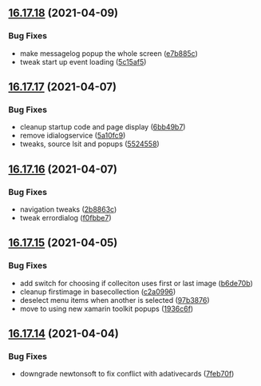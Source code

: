 ## [16.17.18](https://github.com/phandcock/GrampsView/compare/v16.17.17...v16.17.18) (2021-04-09)


### Bug Fixes

* make messagelog popup the whole screen ([e7b885c](https://github.com/phandcock/GrampsView/commit/e7b885c9cff68ed4e8e734f7793e8a42ca01cc71))
* tweak start up event loading ([5c15af5](https://github.com/phandcock/GrampsView/commit/5c15af5eb936be462e4e1d9139a9c7c0c67ba11c))



## [16.17.17](https://github.com/phandcock/GrampsView/compare/v16.17.16...v16.17.17) (2021-04-07)


### Bug Fixes

* cleanup startup code and page display ([6bb49b7](https://github.com/phandcock/GrampsView/commit/6bb49b7c569f1baa048ad4730a870b7752e32ca7))
* remove idialogservice ([5a10fc9](https://github.com/phandcock/GrampsView/commit/5a10fc9c4d3f62be37aedd6ae5541bf6ddecb5c8))
* tweaks, source lsit and popups ([5524558](https://github.com/phandcock/GrampsView/commit/552455884cb449a7b6e7e01e7846b62d41c44b3f))



## [16.17.16](https://github.com/phandcock/GrampsView/compare/v16.17.15...v16.17.16) (2021-04-07)


### Bug Fixes

* navigation tweaks ([2b8863c](https://github.com/phandcock/GrampsView/commit/2b8863c3b607f0d4ed0d14e5cfdf18bdfbecebf1))
* tweak errordialog ([f0fbbe7](https://github.com/phandcock/GrampsView/commit/f0fbbe7dd65d646ee293cbfd478cf21122af0780))



## [16.17.15](https://github.com/phandcock/GrampsView/compare/v16.17.14...v16.17.15) (2021-04-05)


### Bug Fixes

* add switch for choosing if colleciton uses first or last image ([b6de70b](https://github.com/phandcock/GrampsView/commit/b6de70b4fca68801dd17b77b9c283eb9fc00866c))
* cleanup firstimage in basecollection ([c2a0996](https://github.com/phandcock/GrampsView/commit/c2a0996490435bb4d8de7d0c5b9fb045894a6891))
* deselect menu items when another is selected ([97b3876](https://github.com/phandcock/GrampsView/commit/97b3876c3b2782b4155f075eae23a3d0953b65c7))
* move to using new xamarin toolkit popups ([1936c6f](https://github.com/phandcock/GrampsView/commit/1936c6f1c52e722a5bba070a5f368f3305df0219))



## [16.17.14](https://github.com/phandcock/GrampsView/compare/v16.17.13...v16.17.14) (2021-04-04)


### Bug Fixes

* downgrade newtonsoft to fix conflict with adativecards ([7feb70f](https://github.com/phandcock/GrampsView/commit/7feb70f062a4a6810e7750365922389f499dd44c))




